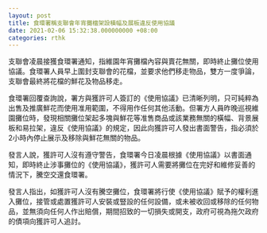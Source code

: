 ```yaml
---
layout: post
title: 食環署稱支聯會年宵攤檔架設橫幅及展板違反使用協議
date: 2021-02-06 15:32:38.000000000 +08:00
categories: rthk
---
```


支聯會凌晨接獲食環署通知，指維園年宵攤檔內容與賣花無關，即時終止攤位使用協議。食環署人員早上圍封支聯會的花檔，並要求他們移走物品，雙方一度爭論，支聯會最終將花檔的鮮花及物品移走。

食環署回覆查詢說，署方與獲許可人簽訂的《使用協議》已清晰列明，只可純粹為出售及推廣鮮花而使用准用範圍，不得用作任何其他活動。但署方人員昨晚巡視維園攤位時，發現相關攤位架起多塊與鮮花等准售商品或該業務無關的橫幅、背景展板和易拉架，違反《使用協議》的規定，因此向獲許可人發出書面警告，指必須於2小時內停止展示及移除與鮮花無關的物品。

發言人說，獲許可人沒有遵守警告，食環署今日凌晨根據《使用協議》以書面通知，即時終止涉事攤位的《使用協議》，獲許可人需要將攤位在完好和維修妥善的情況下，騰空交還食環署。

發言人指出，如獲許可人沒有騰空攤位，食環署將行使《使用協議》賦予的權利進入攤位，接管或處置獲許可人安裝或豎設的任何設備，或未被收回或移除的任何物品，並無須向任何人作出賠償，期間招致的一切損失或開支，政府可視為拖欠政府的債項向獲許可人追討。
